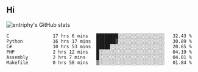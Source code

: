 ## Hi
![entriphy's GitHub stats](https://github-readme-stats.vercel.app/api?username=entriphy&show_icons=true&title_color=2196F3&bg_color=212121&text_color=FAFAFA&hide_border=true)
<!--START_SECTION:waka-->

```text
C                17 hrs 6 mins   ████████░░░░░░░░░░░░░░░░░   32.43 %
Python           16 hrs 17 mins  ███████▓░░░░░░░░░░░░░░░░░   30.89 %
C#               10 hrs 53 mins  █████░░░░░░░░░░░░░░░░░░░░   20.65 %
PHP              2 hrs 12 mins   █░░░░░░░░░░░░░░░░░░░░░░░░   04.19 %
Assembly         2 hrs 7 mins    █░░░░░░░░░░░░░░░░░░░░░░░░   04.01 %
Makefile         0 hrs 58 mins   ▒░░░░░░░░░░░░░░░░░░░░░░░░   01.84 %
```

<!--END_SECTION:waka-->
